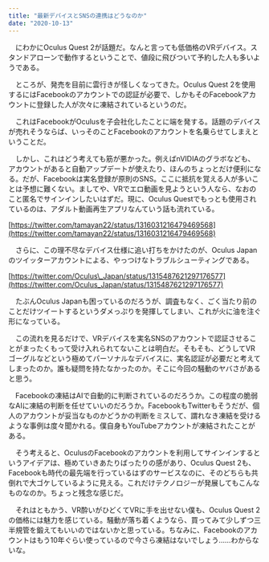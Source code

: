 ```yaml
---
title: "最新デバイスとSNSの連携はどうなのか"
date: "2020-10-13"
---
```


　にわかにOculus Quest 2が話題だ。なんと言っても低価格のVRデバイス。スタンドアローンで動作するということで、値段に飛びついて予約した人も多いようである。

　ところが、発売を目前に雲行きが怪しくなってきた。Oculus Quest 2を使用するにはFacebookのアカウントでの認証が必要で、しかもそのFacebookアカウントに登録した人が次々に凍結されているというのだ。

　これはFacebookがOculusを子会社化したことに端を発する。話題のデバイスが売れそうならば、いっそのことFacebookのアカウントを名乗らせてしまえということだ。

　しかし、これはどう考えても筋が悪かった。例えばnVIDIAのグラボなども、アカウントがあると自動アップデートが使えたり、ほんのちょっとだけ便利になる。だが、Facebookは実名登録が原則のSNS。ここに抵抗を覚える人が多いことは予想に難くない。ましてや、VRでエロ動画を見ようという人なら、なおのこと匿名でサインインしたいはずだ。現に、Oculus Questでもっとも使用されているのは、アダルト動画再生アプリなんていう話も流れている。

[https://twitter.com/tamayan22/status/1316031216479469568](https://twitter.com/tamayan22/status/1316031216479469568)

　さらに、この理不尽なデバイス仕様に追い打ちをかけたのが、Oculus Japanのツイッターアカウントによる、やっつけなトラブルシューティングである。

[https://twitter.com/Oculus\_Japan/status/1315487621297176577](https://twitter.com/Oculus_Japan/status/1315487621297176577)

　たぶんOculus Japanも困っているのだろうが、調査もなく、ごく当たり前のことだけツイートするというダメっぷりを発揮してしまい、これが火に油を注ぐ形になっている。

　この流れを見るだけで、VRデバイスを実名SNSのアカウントで認証させることがまったくもって受け入れられてないことは明白だ。そもそも、どうしてVRゴーグルなどという極めてパーソナルなデバイスに、実名認証が必要だと考えてしまったのか。誰も疑問を持たなかったのか。そこに今回の騒動のヤバさがあると思う。

　Facebookの凍結はAIで自動的に判断されているのだろうか。この程度の脆弱なAIに凍結の判断を任せていいのだろうか。FacebookもTwitterもそうだが、個人のアカウントが妥当なものかどうかの判断をミスして、謂れなき凍結を受けるような事例は度々聞かれる。僕自身もYouTubeアカウントが凍結されたことがある。

　そう考えると、OculusのFacebookのアカウントを利用してサインインするというアイデアは、極めていきあたりばったりの感があり、Oculus Quest 2も、Facebookも時代の最先端を行っているはずのサービスなのに、そのどちらも共倒れで大ゴケしているように見える。これだけテクノロジーが発展してもこんなものなのか。ちょっと残念な感じだ。

　それはともかう、VR酔いがひどくてVRに手を出せない僕も、Oculus Quest 2の価格には魅力を感じている。騒動が落ち着くようなら、買ってみて少しずつ三半規管を鍛えてもいいのではないかと思っている。ちなみに、Facebookのアカウントはもう10年ぐらい使っているので今さら凍結はないでしょう……わからないな。
